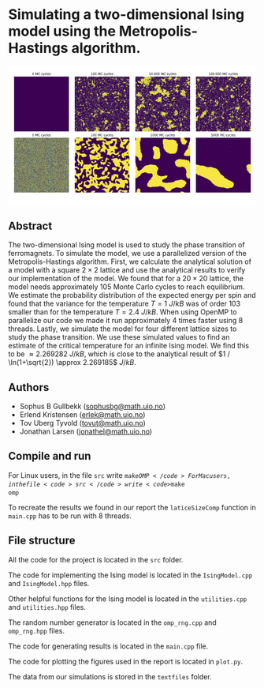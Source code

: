 
# Simulating a two-dimensional Ising model using the Metropolis-Hastings algorithm. 

<img src="figures/evolution.png" width="1000">


## Abstract

The two-dimensional Ising model is used to study the phase transition of ferromagnets. To
simulate the model, we use a parallelized version of the Metropolis-Hastings algorithm. First, we
calculate the analytical solution of a model with a square $2\times2$ lattice and use the analytical results
to verify our implementation of the model. We found that for a $20\times20$ lattice, the model needs
approximately 105 Monte Carlo cycles to reach equilibrium. We estimate the probability distribution
of the expected energy per spin and found that the variance for the temperature $T = 1$ $J/kB$ was of
order 103 smaller than for the temperature $T = 2.4$ $J/kB$. When using OpenMP to parallelize our
code we made it run approximately 4 times faster using 8 threads. Lastly, we simulate the model
for four different lattice sizes to study the phase transition. We use these simulated values to find
an estimate of the critical temperature for an infinite Ising model. We find this to be 
$\approx 2.269282$ $J/kB$, which is close to the analytical result of $1 / \ln(1+\sqrt{2}) \approx 2.269185$  $J/kB$.

## Authors

- Sophus B Gullbekk (sophusbg@math.uio.no)
- Erlend Kristensen (erlek@math.uio.no)
- Tov Uberg Tyvold (tovut@math.uio.no)
- Jonathan Larsen (jonathel@math.uio.no) 


## Compile and run

For Linux users, in the file <code>src</code> write <code>$make OMP</code>
For Mac users, in the file <code>src</code> write <code>$make omp</code>

To recreate the results we found in our report the <code>laticeSizeComp</code> function in <code>main.cpp</code> has to be run with 8 threads.

## File structure

All the code for the project is located in the <code>src</code> folder.

The code for implementing the Ising model is located in the <code>IsingModel.cpp</code> and <code>IsingModel.hpp</code> files.

Other helpful functions for the Ising model is located in the <code>utilities.cpp</code> and <code>utilities.hpp</code> files.

The random number generator is located in the <code>omp_rng.cpp</code> and <code>omp_rng.hpp</code> files.

The code for generating results is located in the <code>main.cpp</code> file.

The code for plotting the figures used in the report is located in <code>plot.py</code>.

The data from our simulations is stored in the <code>textfiles</code> folder.
